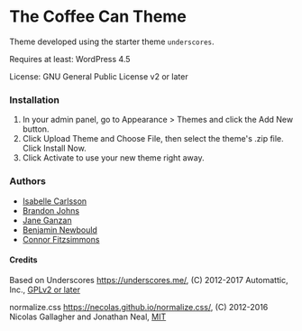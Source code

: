 The Coffee Can Theme
====================

Theme developed using the starter theme `underscores`.

Requires at least: WordPress 4.5

License: GNU General Public License v2 or later

### Installation

1. In your admin panel, go to Appearance > Themes and click the Add New button.
2. Click Upload Theme and Choose File, then select the theme's .zip file. Click Install Now.
3. Click Activate to use your new theme right away.

### Authors

* [Isabelle Carlsson](https://github.com/IsabelleCarlsson)
* [Brandon Johns](https://github.com/BrandonJohns)
* [Jane Ganzan](https://github.com/janeGzan)
* [Benjamin Newbould](https://github.com/bnewbould)
* [Connor Fitzsimmons](https://github.com/cfitz25)

#### Credits

Based on Underscores https://underscores.me/, (C) 2012-2017 Automattic, Inc., [GPLv2 or later](https://www.gnu.org/licenses/gpl-2.0.html)

normalize.css https://necolas.github.io/normalize.css/, (C) 2012-2016 Nicolas Gallagher and Jonathan Neal, [MIT](https://opensource.org/licenses/MIT)


